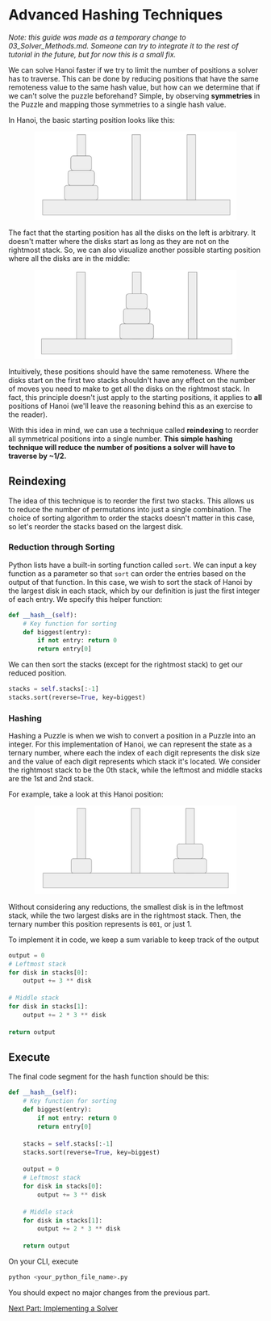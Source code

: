 # Advanced Hashing Techniques
_Note: this guide was made as a temporary change to 03_Solver_Methods.md. Someone can try to integrate it to the rest of tutorial in the future, but for now this is a small fix._

We can solve Hanoi faster if we try to limit the number of positions a solver has to traverse. This can be done by reducing positions that have the same remoteness value to the same hash value, but how can we determine that if we can't solve the puzzle beforehand? Simple, by observing __symmetries__ in the Puzzle and mapping those symmetries to a single hash value.

In Hanoi, the basic starting position looks like this:

<p align="center">
<img src='assets/HanoiSym1.png' width=400>
</p>

The fact that the starting position has all the disks on the left is arbitrary. It doesn't matter where the disks start as long as they are not on the rightmost stack. So, we can also visualize another possible starting position where all the disks are in the middle:

<p align="center">
<img src='assets/HanoiSym2.png' width=400>
</p>

Intuitively, these positions should have the same remoteness. Where the disks start on the first two stacks shouldn't have any effect on the number of moves you need to make to get all the disks on the rightmost stack. In fact, this principle doesn't just apply to the starting positions, it applies to __all__ positions of Hanoi (we'll leave the reasoning behind this as an exercise to the reader).

With this idea in mind, we can use a technique called __reindexing__ to reorder all symmetrical positions into a single number. __This simple hashing technique will reduce the number of positions a solver will have to traverse by ~1/2.__

## Reindexing
The idea of this technique is to reorder the first two stacks. This allows us to reduce the number of permutations into just a single combination. The choice of sorting algorithm to order the stacks doesn't matter in this case, so let's reorder the stacks based on the largest disk.

### Reduction through Sorting
Python lists have a built-in sorting function called `sort`. We can input a key function as a parameter so that `sort` can order the entries based on the output of that function. In this case, we wish to sort the stack of Hanoi by the largest disk in each stack, which by our definition is just the first integer of each entry. We specify this helper function:
```python
def __hash__(self):
	# Key function for sorting
	def biggest(entry):
		if not entry: return 0
		return entry[0]
```

We can then sort the stacks (except for the rightmost stack) to get our reduced position.
```python
stacks = self.stacks[:-1]
stacks.sort(reverse=True, key=biggest)
```

### Hashing
Hashing a Puzzle is when we wish to convert a position in a Puzzle into an integer. For this implementation of Hanoi, we can represent the state as a ternary number, where each the index of each digit represents the disk size and the value of each digit represents which stack it's located. We consider the rightmost stack to be the 0th stack, while the leftmost and middle stacks are the 1st and 2nd stack. 

For example, take a look at this Hanoi position:
<p align="center">
<img src='assets/HanoiExample.PNG' width=400>
</p>

Without considering any reductions, the smallest disk is in the leftmost stack, while the two largest disks are in the rightmost stack. Then, the ternary number this position represents is `001`, or just 1.

To implement it in code, we keep a sum variable to keep track of the output
```python	
output = 0
# Leftmost stack
for disk in stacks[0]:
	output += 3 ** disk

# Middle stack
for disk in stacks[1]:
	output += 2 * 3 ** disk
	
return output
```
## Execute
The final code segment for the hash function should be this:
```python
def __hash__(self):
	# Key function for sorting
	def biggest(entry):
		if not entry: return 0
		return entry[0]
		
	stacks = self.stacks[:-1]
	stacks.sort(reverse=True, key=biggest)
	
	output = 0
	# Leftmost stack
	for disk in stacks[0]:
		output += 3 ** disk

	# Middle stack
	for disk in stacks[1]:
		output += 2 * 3 ** disk

	return output
```

On your CLI, execute
```bash
python <your_python_file_name>.py
```
You should expect no major changes from the previous part.

[Next Part: Implementing a Solver](04_Solver_Prerequisites.md)
